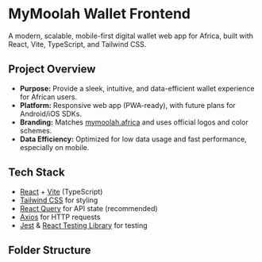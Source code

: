 # MyMoolah Wallet Frontend

A modern, scalable, mobile-first digital wallet web app for Africa, built with React, Vite, TypeScript, and Tailwind CSS.

## Project Overview

- **Purpose:** Provide a sleek, intuitive, and data-efficient wallet experience for African users.
- **Platform:** Responsive web app (PWA-ready), with future plans for Android/iOS SDKs.
- **Branding:** Matches [mymoolah.africa](https://www.mymoolah.africa) and uses official logos and color schemes.
- **Data Efficiency:** Optimized for low data usage and fast performance, especially on mobile.

## Tech Stack

- [React](https://react.dev/) + [Vite](https://vitejs.dev/) (TypeScript)
- [Tailwind CSS](https://tailwindcss.com/) for styling
- [React Query](https://tanstack.com/query/latest) for API state (recommended)
- [Axios](https://axios-http.com/) for HTTP requests
- [Jest](https://jestjs.io/) & [React Testing Library](https://testing-library.com/) for testing

## Folder Structure

